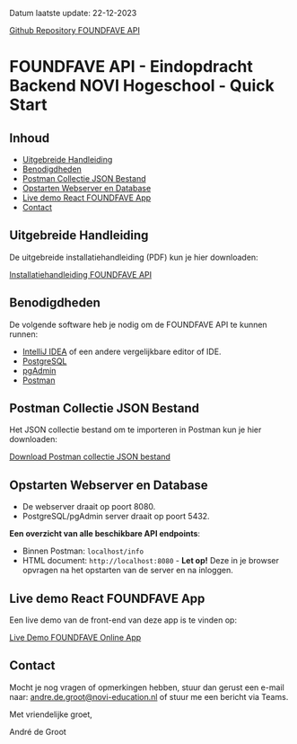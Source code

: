 Datum laatste update: 22-12-2023

<a target="_blank" href="https://github.com/Aphelion-im/FOUNDFAVE-backend-eindopdracht-java">Github Repository FOUNDFAVE API</a>

# FOUNDFAVE API - Eindopdracht Backend NOVI Hogeschool - Quick Start

## Inhoud

- [Uitgebreide Handleiding](#uitgebreide-handleiding)
- [Benodigdheden](#benodigdheden)
- [Postman Collectie JSON Bestand](#postman-collectie-json-bestand)
- [Opstarten Webserver en Database](#opstarten-webserver-en-database)
- [Live demo React FOUNDFAVE App](#live-demo-react-foundfave-app)
- [Contact](#contact)


## Uitgebreide Handleiding
De uitgebreide installatiehandleiding (PDF) kun je hier downloaden:

[Installatiehandleiding FOUNDFAVE API](./assets/documentation/)


## Benodigdheden

De volgende software heb je nodig om de FOUNDFAVE API te kunnen runnen:

* [IntelliJ IDEA](https://www.jetbrains.com/idea/download/) of een andere vergelijkbare editor of IDE.
* [PostgreSQL](https://www.postgresql.org/download/)
* [pgAdmin](https://www.postgresql.org/download/)
* [Postman](https://www.postman.com)


## Postman Collectie JSON Bestand
Het JSON collectie bestand om te importeren in Postman kun je hier downloaden:

[Download Postman collectie JSON bestand](./assets/postman-collection/)


## Opstarten Webserver en Database
* De webserver draait op poort 8080.
* PostgreSQL/pgAdmin server draait op poort 5432.

__Een overzicht van alle beschikbare API endpoints__:
- Binnen Postman:
`localhost/info`
- HTML document:
`http://localhost:8080` - __Let op!__ Deze in je browser opvragen na het opstarten van de server en na inloggen.


## Live demo React FOUNDFAVE App

Een live demo van de front-end van deze app is te vinden op:

<a target="_blank" href="https://foundfave.online">Live Demo FOUNDFAVE Online App</a>

## Contact

Mocht je nog vragen of opmerkingen hebben, stuur dan gerust een e-mail naar: andre.de.groot@novi-education.nl of stuur me een bericht via Teams.

Met vriendelijke groet,

André de Groot